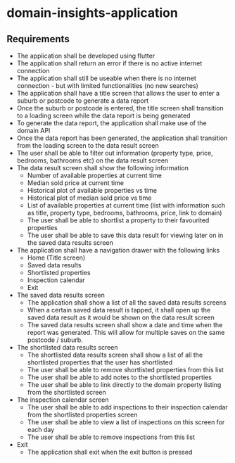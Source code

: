 # domain-insights-application

## Requirements

- The application shall be developed using flutter
- The application shall return an error if there is no active internet connection
- The application shall still be useable when there is no internet connection - but with limited functionalities (no new searches)
- The application shall have a title screen that allows the user to enter a suburb or postcode to generate a data report
- Once the suburb or postcode is entered, the title screen shall transition to a loading screen while the data report is being generated
- To generate the data report, the application shall make use of the domain API
- Once the data report has been generated, the application shall transition from the loading screen to the data result screen
- The user shall be able to filter out information (property type, price, bedrooms, bathrooms etc) on the data result screen
- The data result screen shall show the following information
    - Number of available properties at current time
    - Median sold price at current time
    - Historical plot of available properties vs time
    - Historical plot of median sold price vs time
    - List of available properties at current time (list with information such as title, property type, bedrooms, bathrooms, price, link to domain)
    - The user shall be able to shortlist a property to their favourited properties
    - The user shall be able to save this data result for viewing later on in the saved data results screen
- The application shall have a navigation drawer with the following links
    - Home (Title screen)
    - Saved data results
    - Shortlisted properties
    - Inspection calendar
    - Exit
- The saved data results screen
    - The application shall show a list of all the saved data results screens
    - When a certain saved data result is tapped, it shall open up the saved data result as it would be shown on the data result screen
    - The saved data results screen shall show a date and time when the report was generated. This will allow for multiple saves on the same postcode / suburb.
- The shortlisted data results screen
    - The shortlisted data results screen shall show a list of all the shortlisted properties that the user has shortlisted
    - The user shall be able to remove shortlisted properties from this list
    - The user shall be able to add notes to the shortlisted properties
    - The user shall be able to link directly to the domain property listing from the shortlisted screen
- The inspection calendar screen
    - The user shall be able to add inspections to their inspection calendar from the shortlisted properties screen
    - The user shall be able to view a list of inspections on this screen for each day
    - The user shall be able to remove inspections from this list
- Exit
    - The application shall exit when the exit button is pressed